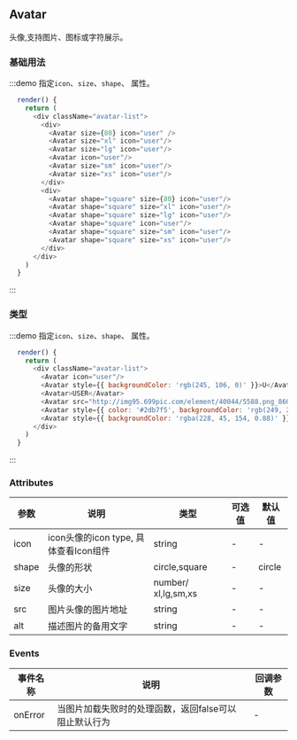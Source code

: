 ## Avatar 
头像,支持图片、图标或字符展示。

### 基础用法

:::demo 指定`icon`、`size`、`shape`、 属性。

```js
  render() {
    return (
      <div className="avatar-list">
        <div>
          <Avatar size={80} icon="user" />
          <Avatar size="xl" icon="user"/>
          <Avatar size="lg" icon="user"/>
          <Avatar icon="user"/>
          <Avatar size="sm" icon="user"/>
          <Avatar size="xs" icon="user"/>
        </div>
        <div>
          <Avatar shape="square" size={80} icon="user"/>
          <Avatar shape="square" size="xl" icon="user"/>
          <Avatar shape="square" size="lg" icon="user"/>
          <Avatar shape="square" icon="user"/>
          <Avatar shape="square" size="sm" icon="user"/>
          <Avatar shape="square" size="xs" icon="user"/>
        </div>
      </div>
    )
  }
```
:::

### 类型

:::demo 指定`icon`、`size`、`shape`、 属性。

```js
  render() {
    return (
      <div className="avatar-list">
        <Avatar icon="user"/>
        <Avatar style={{ backgroundColor: 'rgb(245, 106, 0)' }}>U</Avatar>
        <Avatar>USER</Avatar>
        <Avatar src="http://img95.699pic.com/element/40044/5588.png_860.png" alt="my avatar" onError={()=>console.log('load error')}/>
        <Avatar style={{ color: '#2db7f5', backgroundColor: 'rgb(249, 232, 8)' }}>U</Avatar>
        <Avatar style={{ backgroundColor: 'rgba(228, 45, 154, 0.88)' }} icon="user-fill" />
      </div>
    )
  }
```
:::

### Attributes
| 参数                | 说明                                   | 类型                                   | 可选值          | 默认值     | 
|------------------  |-------------------------------------   |----------------------------------     |-------------   |---------  |
| icon               |  icon头像的icon type, 具体查看Icon组件    | string                                |    -           |    -      |
| shape              |  头像的形状                              | circle,square                       |   -            | circle    |
| size               |  头像的大小                              | number/ xl,lg,sm,xs |    -           | - |
| src                |  图片头像的图片地址                       | string                                 |    -           |    -     |
| alt                |  描述图片的备用文字                       | string                                 |   -            |   -      |


### Events
| 事件名称 | 说明 | 回调参数 |
|---------- |-------- |---------- |
| onError | 当图片加载失败时的处理函数，返回false可以阻止默认行为 |  - |

